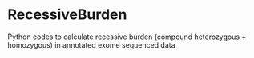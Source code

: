 # RecessiveBurden
Python codes to calculate recessive burden (compound heterozygous + homozygous) in annotated exome sequenced data
